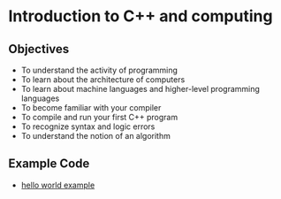 # Introduction to C++ and computing
## Objectives
* To understand the activity of programming
* To learn about the architecture of computers
* To learn about machine languages and higher-level programming languages
* To become familiar with your compiler
* To compile and run your first C++ program
* To recognize syntax and logic errors
* To understand the notion of an algorithm

## Example Code
* [hello world example]


[hello world example]: <examples/hello>
